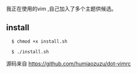 我正在使用的vim ,自己加入了多个主题供候选。

## install
```
  $ chmod +x install.sh

  $ ./install.sh
```

源码来自 https://github.com/humiaozuzu/dot-vimrc
